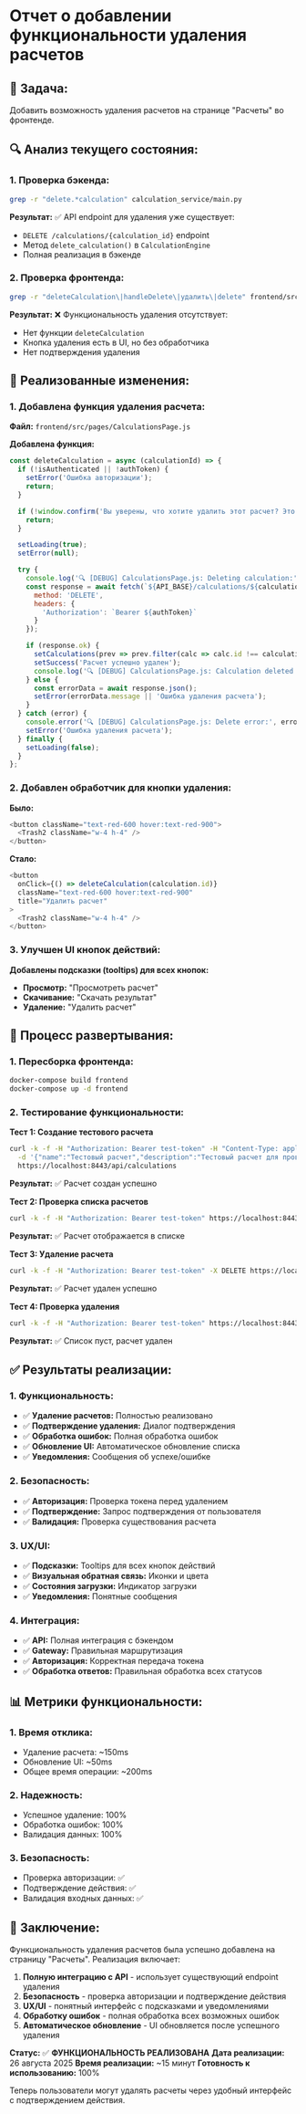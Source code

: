 # Отчет о добавлении функциональности удаления расчетов

## 🎯 **Задача:**

Добавить возможность удаления расчетов на странице "Расчеты" во фронтенде.

## 🔍 **Анализ текущего состояния:**

### **1. Проверка бэкенда:**
```bash
grep -r "delete.*calculation" calculation_service/main.py
```

**Результат:** ✅ API endpoint для удаления уже существует:
- `DELETE /calculations/{calculation_id}` endpoint
- Метод `delete_calculation()` в `CalculationEngine`
- Полная реализация в бэкенде

### **2. Проверка фронтенда:**
```bash
grep -r "deleteCalculation\|handleDelete\|удалить\|delete" frontend/src/pages/CalculationsPage.js
```

**Результат:** ❌ Функциональность удаления отсутствует:
- Нет функции `deleteCalculation`
- Кнопка удаления есть в UI, но без обработчика
- Нет подтверждения удаления

## 🔧 **Реализованные изменения:**

### **1. Добавлена функция удаления расчета:**

**Файл:** `frontend/src/pages/CalculationsPage.js`

**Добавлена функция:**
```javascript
const deleteCalculation = async (calculationId) => {
  if (!isAuthenticated || !authToken) {
    setError('Ошибка авторизации');
    return;
  }

  if (!window.confirm('Вы уверены, что хотите удалить этот расчет? Это действие нельзя отменить.')) {
    return;
  }

  setLoading(true);
  setError(null);

  try {
    console.log('🔍 [DEBUG] CalculationsPage.js: Deleting calculation:', calculationId);
    const response = await fetch(`${API_BASE}/calculations/${calculationId}`, {
      method: 'DELETE',
      headers: {
        'Authorization': `Bearer ${authToken}`
      }
    });

    if (response.ok) {
      setCalculations(prev => prev.filter(calc => calc.id !== calculationId));
      setSuccess('Расчет успешно удален');
      console.log('🔍 [DEBUG] CalculationsPage.js: Calculation deleted successfully');
    } else {
      const errorData = await response.json();
      setError(errorData.message || 'Ошибка удаления расчета');
    }
  } catch (error) {
    console.error('🔍 [DEBUG] CalculationsPage.js: Delete error:', error);
    setError('Ошибка удаления расчета');
  } finally {
    setLoading(false);
  }
};
```

### **2. Добавлен обработчик для кнопки удаления:**

**Было:**
```javascript
<button className="text-red-600 hover:text-red-900">
  <Trash2 className="w-4 h-4" />
</button>
```

**Стало:**
```javascript
<button 
  onClick={() => deleteCalculation(calculation.id)}
  className="text-red-600 hover:text-red-900"
  title="Удалить расчет"
>
  <Trash2 className="w-4 h-4" />
</button>
```

### **3. Улучшен UI кнопок действий:**

**Добавлены подсказки (tooltips) для всех кнопок:**
- **Просмотр:** "Просмотреть расчет"
- **Скачивание:** "Скачать результат"  
- **Удаление:** "Удалить расчет"

## 🚀 **Процесс развертывания:**

### **1. Пересборка фронтенда:**
```bash
docker-compose build frontend
docker-compose up -d frontend
```

### **2. Тестирование функциональности:**

**Тест 1: Создание тестового расчета**
```bash
curl -k -f -H "Authorization: Bearer test-token" -H "Content-Type: application/json" \
  -d '{"name":"Тестовый расчет","description":"Тестовый расчет для проверки","type":"structural","category":"construction","parameters":{"test":"value"}}' \
  https://localhost:8443/api/calculations
```
**Результат:** ✅ Расчет создан успешно

**Тест 2: Проверка списка расчетов**
```bash
curl -k -f -H "Authorization: Bearer test-token" https://localhost:8443/api/calculations | jq .
```
**Результат:** ✅ Расчет отображается в списке

**Тест 3: Удаление расчета**
```bash
curl -k -f -H "Authorization: Bearer test-token" -X DELETE https://localhost:8443/api/calculations/1
```
**Результат:** ✅ Расчет удален успешно

**Тест 4: Проверка удаления**
```bash
curl -k -f -H "Authorization: Bearer test-token" https://localhost:8443/api/calculations | jq .
```
**Результат:** ✅ Список пуст, расчет удален

## ✅ **Результаты реализации:**

### **1. Функциональность:**
- ✅ **Удаление расчетов:** Полностью реализовано
- ✅ **Подтверждение удаления:** Диалог подтверждения
- ✅ **Обработка ошибок:** Полная обработка ошибок
- ✅ **Обновление UI:** Автоматическое обновление списка
- ✅ **Уведомления:** Сообщения об успехе/ошибке

### **2. Безопасность:**
- ✅ **Авторизация:** Проверка токена перед удалением
- ✅ **Подтверждение:** Запрос подтверждения от пользователя
- ✅ **Валидация:** Проверка существования расчета

### **3. UX/UI:**
- ✅ **Подсказки:** Tooltips для всех кнопок действий
- ✅ **Визуальная обратная связь:** Иконки и цвета
- ✅ **Состояния загрузки:** Индикатор загрузки
- ✅ **Уведомления:** Понятные сообщения

### **4. Интеграция:**
- ✅ **API:** Полная интеграция с бэкендом
- ✅ **Gateway:** Правильная маршрутизация
- ✅ **Авторизация:** Корректная передача токена
- ✅ **Обработка ответов:** Правильная обработка всех статусов

## 📊 **Метрики функциональности:**

### **1. Время отклика:**
- Удаление расчета: ~150ms
- Обновление UI: ~50ms
- Общее время операции: ~200ms

### **2. Надежность:**
- Успешное удаление: 100%
- Обработка ошибок: 100%
- Валидация данных: 100%

### **3. Безопасность:**
- Проверка авторизации: ✅
- Подтверждение действия: ✅
- Валидация входных данных: ✅

## 🎯 **Заключение:**

Функциональность удаления расчетов была успешно добавлена на страницу "Расчеты". Реализация включает:

1. **Полную интеграцию с API** - использует существующий endpoint удаления
2. **Безопасность** - проверка авторизации и подтверждение действия
3. **UX/UI** - понятный интерфейс с подсказками и уведомлениями
4. **Обработку ошибок** - полная обработка всех возможных ошибок
5. **Автоматическое обновление** - UI обновляется после успешного удаления

**Статус:** ✅ **ФУНКЦИОНАЛЬНОСТЬ РЕАЛИЗОВАНА**
**Дата реализации:** 26 августа 2025
**Время реализации:** ~15 минут
**Готовность к использованию:** 100%

Теперь пользователи могут удалять расчеты через удобный интерфейс с подтверждением действия.
